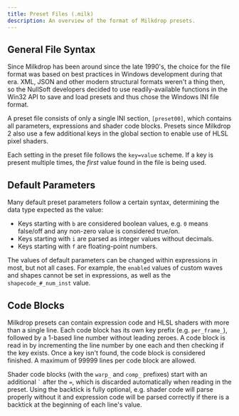 ```yaml
---
title: Preset Files (.milk)
description: An overview of the format of Milkdrop presets.
---
```


## General File Syntax

Since Milkdrop has been around since the late 1990's, the choice for the file format was based on best practices in
Windows development during that era. XML, JSON and other modern structural formats weren't a thing then, so the NullSoft
developers decided to use readily-available functions in the Win32 API to save and load presets and thus chose the
Windows INI file format.

A preset file consists of only a single INI section, `[preset00]`, which contains all parameters, expressions and shader
code blocks. Presets since Milkdrop 2 also use a few additional keys in the global section to enable use of HLSL pixel
shaders.

Each setting in the preset file follows the `key=value` scheme. If a key is present multiple times, the _first_ value
found in the file is being used.

## Default Parameters

Many default preset parameters follow a certain syntax, determining the data type expected as the value:

- Keys starting with `b` are considered boolean values, e.g. `0` means false/off and any non-zero value is considered
  true/on.
- Keys starting with `i` are parsed as integer values without decimals.
- Keys starting with `f` are floating-point numbers.

The values of default parameters can be changed within expressions in most, but not all cases. For example, the `enabled`
values of custom waves and shapes cannot be set in expressions, as well as the `shapecode_#_num_inst` value.

## Code Blocks

Milkdrop presets can contain expression code and HLSL shaders with more than a single line. Each code block has its own
key prefix (e.g. `per_frame_`), followed by a 1-based line number without leading zeroes. A code block is read in by
incrementing the line number by one each and then checking if the key exists. Once a key isn't found, the code block is
considered finished. A maximum of 99999 lines per code block are allowed.

Shader code blocks (with the `warp_` and `comp_` prefixes) start with an additional `` ` `` after the `=`, which is
discarded automatically when reading in the preset. Using the backtick is fully optional, e.g. shader code will parse
properly without it and expression code will be parsed correctly if there is a backtick at the beginning of each line's
value.
